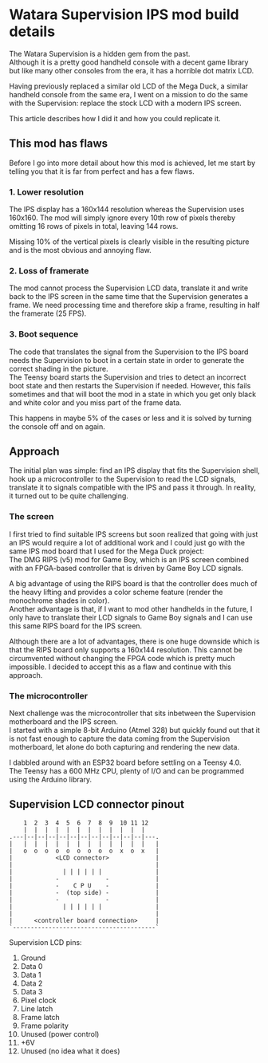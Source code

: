 # Watara Supervision IPS mod build details

The Watara Supervision is a hidden gem from the past.  
Although it is a pretty good handheld console with a decent game library but like many other consoles from the era, it has a horrible dot matrix LCD.

Having previously replaced a similar old LCD of the Mega Duck, a similar handheld console from the same era, I went on a mission to do the same with the Supervision: replace the stock LCD with a modern IPS screen.

This article describes how I did it and how you could replicate it.

<!--
 - Approach
  - Parts list
- Flaws
- Overview of LCD protocol
- Timing / synchronisation challenge
- Teensy code
- Schematic for electronics 
-->

## This mod has flaws

Before I go into more detail about how this mod is achieved, let me start by telling you that it is far from perfect and has a few flaws. 

### 1. Lower resolution
The IPS display has a 160x144 resolution whereas the Supervision uses 160x160. The mod will simply ignore every 10th row of pixels thereby omitting 16 rows of pixels in total, leaving 144 rows.  

Missing 10% of the vertical pixels is clearly visible in the resulting picture and is the most obvious and annoying flaw.

### 2. Loss of framerate
The mod cannot process the Supervision LCD data, translate it and write back to the IPS screen in the same time that the Supervision generates a frame. We need processing time and therefore skip a frame, resulting in half the framerate (25 FPS).

### 3. Boot sequence
The code that translates the signal from the Supervision to the IPS board needs the Supervision to boot in a certain state in order to generate the correct shading in the picture.  
The Teensy board starts the Supervision and tries to detect an incorrect boot state and then restarts the Supervision if needed. However, this fails sometimes and that will boot the mod in a state in which you get only black and white color and you miss part of the frame data.

This happens in maybe 5% of the cases or less and it is solved by turning the console off and on again.


## Approach

The initial plan was simple: find an IPS display that fits the Supervision shell, hook up a microcontroller to the Supervision to read the LCD signals, translate it to signals compatible with the IPS and pass it through.
In reality, it turned out to be quite challenging.

### The screen 

I first tried to find suitable IPS screens but soon realized that going with just an IPS would require a lot of additional work and I could just go with the same IPS mod board that I used for the Mega Duck project:  
The DMG RIPS (v5) mod for Game Boy, which is an IPS screen combined with an FPGA-based controller that is driven by Game Boy LCD signals.  

A big advantage of using the RIPS board is that the controller does much of the heavy lifting and provides a color scheme feature (render the monochrome shades in color).  
Another advantage is that, if I want to mod other handhelds in the future, I only have to translate their LCD signals to Game Boy signals and I can use this same RIPS board for the IPS screen.

Although there are a lot of advantages, there is one huge downside which is that the RIPS board only supports a 160x144 resolution. This cannot be circumvented without changing the FPGA code which is pretty much impossible.
I decided to accept this as a flaw and continue with this approach.

### The microcontroller

Next challenge was the microcontroller that sits inbetween the Supervision motherboard and the IPS screen.  
I started with a simple 8-bit Arduino (Atmel 328) but quickly found out that it is not fast enough to capture the data coming from the Supervision motherboard, let alone do both capturing and rendering the new data.

I dabbled around with an ESP32 board before settling on a Teensy 4.0.  
The Teensy has a 600 MHz CPU, plenty of I/O and can be programmed using the Arduino library.


## Supervision LCD connector pinout

```
    1  2  3  4  5  6  7  8  9  10 11 12
    |  |  |  |  |  |  |  |  |  |  |  |
.---|--|--|--|--|--|--|--|--|--|--|--|---.
|   |  |  |  |  |  |  |  |  |  |  |  |   |
|   o  o  o  o  o  o  o  o  o  x  o  x   |
|            <LCD connector>             |
|                                        |
|              | | | | | |               |
|            -             -             |
|            -    C P U    -             |
|            -  (top side) -             |
|            -             -             |
|              | | | | | |               |
|                                        |
|      <controller board connection>     |
`----------------------------------------`
```

Supervision LCD pins:

1. Ground
2. Data 0
3. Data 1
4. Data 2
5. Data 3
6. Pixel clock
7. Line latch
8. Frame latch
9. Frame polarity
10. Unused (power control)
11. +6V
12. Unused (no idea what it does)